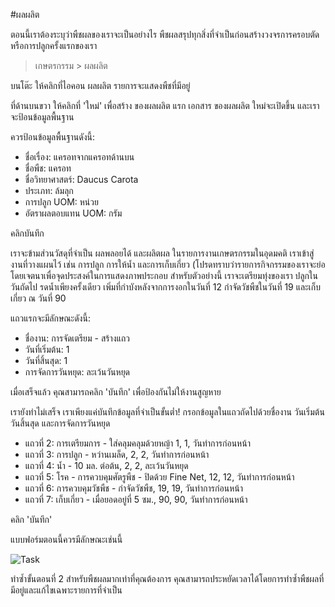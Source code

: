 <!-- add-breadcrumbs -->
#ผลผลิต

ตอนนี้เราต้องระบุว่าพืชผลของเราจะเป็นอย่างไร พืชผลสรุปทุกสิ่งที่จำเป็นก่อนสร้างวงจรการครอบตัดหรือการปลูกครั้งแรกของเรา

> เกษตรกรรม > ผลผลิต

บนโต๊ะ ให้คลิกที่ไอคอน ผลผลิต รายการจะแสดงพืชที่มีอยู่

ที่ด้านบนขวา ให้คลิกที่ 'ใหม่' เพื่อสร้าง ของผลผลิต แรก เอกสาร ของผลผลิต ใหม่จะเปิดขึ้น และเราจะป้อนข้อมูลพื้นฐาน

ควรป้อนข้อมูลพื้นฐานดังนี้:

* ชื่อเรื่อง: แครอทจากแครอทด้านบน
* ชื่อพืช: แครอท
* ชื่อวิทยาศาสตร์: Daucus Carota
* ประเภท: ล้มลุก
* การปลูก UOM: หน่วย
* อัตราผลตอบแทน UOM: กรัม

คลิกบันทึก

เราจะข้ามส่วนวัสดุที่จำเป็น ผลพลอยได้ และผลิตผล ในรายการงานเกษตรกรรมในอุดมคติ เราเข้าสู่งานที่วางแผนไว้ เช่น การปลูก การให้น้ำ และการเก็บเกี่ยว (โปรดทราบว่ารายการกิจกรรมของเราจะย่อโดยเจตนาเพื่อจุดประสงค์ในการแสดงภาพประกอบ สำหรับตัวอย่างนี้ เราจะเตรียมทุ่งของเรา ปลูกในวันถัดไป รดน้ำเพียงครั้งเดียว เพิ่มที่กำบังหลังจากการงอกในวันที่ 12 กำจัดวัชพืชในวันที่ 19 และเก็บเกี่ยว ณ วันที่ 90

แถวแรกจะมีลักษณะดังนี้:

* ชื่องาน: การจัดเตรียม - สร้างแถว
* วันที่เริ่มต้น: 1
* วันที่สิ้นสุด: 1
* การจัดการวันหยุด: ละเว้นวันหยุด

เมื่อเสร็จแล้ว คุณสามารถคลิก 'บันทึก' เพื่อป้องกันไม่ให้งานสูญหาย

เรายังทำไม่เสร็จ เราเพียงแค่บันทึกข้อมูลที่จำเป็นขั้นต่ำ!
กรอกข้อมูลในแถวถัดไปด้วยชื่องาน วันเริ่มต้น วันสิ้นสุด และการจัดการวันหยุด


* แถวที่ 2: การเตรียมการ - ใส่คลุมคลุมด้วยหญ้า 1, 1, วันทำการก่อนหน้า
* แถวที่ 3: การปลูก - หว่านเมล็ด, 2, 2, วันทำการก่อนหน้า
* แถวที่ 4: น้ำ - 10 มล. ต่อต้น, 2, 2, ละเว้นวันหยุด
* แถวที่ 5: โรค - การควบคุมศัตรูพืช - ปิดด้วย Fine Net, 12, 12, วันทำการก่อนหน้า
* แถวที่ 6: การควบคุมวัชพืช - กำจัดวัชพืช, 19, 19, วันทำการก่อนหน้า
* แถวที่ 7: เก็บเกี่ยว - เมื่อยอดอยู่ที่ 5 ซม., 90, 90, วันทำการก่อนหน้า

คลิก 'บันทึก'

แบบฟอร์มตอนนี้ควรมีลักษณะเช่นนี้

<img class="screenshot" alt="Task" src="{{docs_base_url}}/assets/img/agriculture/crops_and_land/crop.png">

ทำซ้ำขั้นตอนที่ 2 สำหรับพืชผลมากเท่าที่คุณต้องการ คุณสามารถประหยัดเวลาได้โดยการทำซ้ำพืชผลที่มีอยู่และแก้ไขเฉพาะรายการที่จำเป็น
